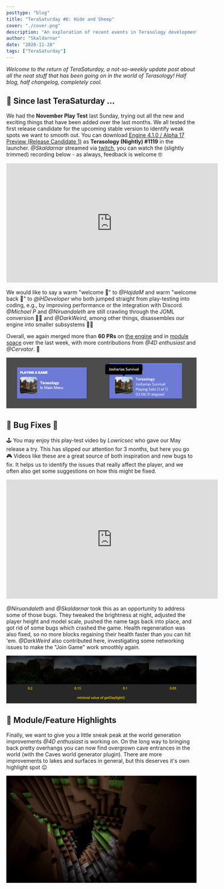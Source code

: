 ```yaml
---
posttype: "blog"
title: "TeraSaturday #6: Hide and Sheep"
cover: "./cover.png"
description: "An exploration of recent events in Terasology development."
author: "Skaldarnar"
date: "2020-11-28"
tags: ["TeraSaturday"]
---
```


_Welcome to the return of TeraSaturday, a not-so-weekly update post about all the neat stuff that has been going on in
the world of Terasology! Half blog, half changelog, completely cool._

## 📰 Since last TeraSaturday ...

We had the **November Play Test** last Sunday, trying out all the new and exciting things that have been added over the last months. We all tested the first release candidate for the upcoming stable version to identify weak spots we want to smooth out. You can download [Engine 4.1.0 / Alpha 17 Preview (Release Candidate 1)](https://github.com/MovingBlocks/Terasology/releases/tag/v4.1.0-rc.1) as **Terasology (Nightly) #1119** in the launcher. _@Skaldarnar_ streamed via [twitch](https://www.twitch.tv/terasology), you can watch the (slightly trimmed) recording below - as always, feedback is welcome 🤓

<div align="center">
<iframe width="560" height="315" src="https://www.youtube.com/embed/QbD8Z98Evb4" frameborder="0" allow="accelerometer; autoplay; clipboard-write; encrypted-media; gyroscope; picture-in-picture" allowfullscreen></iframe>
</div>

We would like to say a warm "welcome 👋" to _@HajdaM_ and warm "welcome back 👋" to _@iHDeveloper_ who both jumped straight from play-testing into coding, e.g., by improving performance or the integration with Discord. _@Michael P_ and _@Niruandaleth_ are still crawling through the JOML conversion 👩‍🏫 and _@DarkWeird_, among other things, disassembles our engine into smaller subsystems 👨‍🔧

Overall, we again merged more than **60 PRs** on [the engine](https://github.com/search?q=org%3AMovingBlocks+type%3Apr+merged%3A2020-11-20..2020-11-28) and in [module space](https://github.com/search?q=org%3ATerasology+type%3Apr+merged%3A2020-11-20..2020-11-28) over the last week, with more contributions from _@4D enthusiast_ and _@Cervator_. 💪

<div align="center">
<img src="discord-integration.jpg" alt="Discord Integration" />
</div>

## 🐛 Bug Fixes 🐞

🕹 You may enjoy this play-test video by _Lowricsec_ who gave our May release a try. This has slipped our attention for 3 months, but here you go 🎮 Videos like these are a great source of both inspiration and new bugs to fix. It helps us to identify the issues that really affect the player, and we often also get some suggestions on how this might be fixed.

<div align="center">
<iframe width="560" height="315" src="https://www.youtube-nocookie.com/embed/R3CozWpC3G0" frameborder="0" allow="accelerometer; autoplay; clipboard-write; encrypted-media; gyroscope; picture-in-picture" allowfullscreen></iframe>
</div>

_@Niruandaleth_ and _@Skaldarnar_ took this as an opportunity to address some of those bugs. They tweaked the brightness at night, adjusted the player height and model scale, pushed the name tags back into place, and got rid of some bugs which crashed the game. Health regeneration was also fixed, so no more blocks regaining their health faster than you can hit 'em. _@DarkWeird_ also contributed here, investigating some networking issues to make the "Join Game" work smoothly again.

![Brightness at Night](./night-brightness.png)

## 🚀 Module/Feature Highlights

Finally, we want to give you a little sneak peak at the world generation improvements _@4D enthusiast_ is working on. On the long way to bringing back pretty overhangs you can now find overgrown cave entrances in the world (with the Caves world generator plugin). There are more improvements to lakes and surfaces in general, but this deserves it's own highlight spot 😉

![Cave Entrace](./cave-entrance.jpg)
